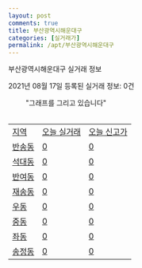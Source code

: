 ```yaml
---
layout: post
comments: true
title: 부산광역시해운대구
categories: [실거래가]
permalink: /apt/부산광역시해운대구
---
```


부산광역시해운대구 실거래 정보

2021년 08월 17일 등록된 실거래 정보: 0건

<script type="text/javascript">
  google.charts.load('current', {'packages':['corechart']});
  google.charts.setOnLoadCallback(drawChart);

  function drawChart() {
    var data = google.visualization.arrayToDataTable([['거래일', '매매', '전월세', '전매'], ['19-10', 0, 0, 117], ['19-11', 0, 0, 215], ['19-12', 0, 0, 62], ['20-01', 0, 0, 51], ['20-02', 0, 0, 42], ['20-03', 0, 0, 45], ['20-04', 0, 0, 51], ['20-05', 0, 0, 90], ['20-06', 0, 0, 135], ['20-07', 0, 0, 39], ['20-08', 531, 376, 30], ['20-09', 1113, 611, 53], ['20-10', 2350, 656, 11], ['20-11', 1585, 769, 6], ['20-12', 426, 625, 1], ['21-01', 322, 619, 3], ['21-02', 350, 577, 2], ['21-03', 507, 590, 1], ['21-04', 557, 515, 2], ['21-05', 681, 1044, 6], ['21-06', 550, 1037, 2], ['21-07', 345, 748, 1], ['21-08', 38, 92, 0]]);

    var options = {
      title: '최근 1년간 유형별 거래량 추이',
      legend: { position: 'bottom' }
    };

    var chart = new google.visualization.LineChart(document.getElementById('columnchart_material'));
    chart.draw(data, (options));
    document.getElementById('loading').style.display = 'none';
  }
</script>

<div id="loading" style="z-index:20; display: block; margin-left: 35px">"그래프를 그리고 있습니다"</div>
<div id="columnchart_material" style="width: 95%; margin-left: -35px; display: block"></div>
<div style="width: 95%; margin-left: -35px; display: block">
      <script async src="https://pagead2.googlesyndication.com/pagead/js/adsbygoogle.js?client=ca-pub-3485438051770037"
          crossorigin="anonymous"></script>
      <ins class="adsbygoogle"
          style="display:block"
          data-ad-format="fluid"
          data-ad-layout-key="-fb+5w+4e-db+86"
          data-ad-client="ca-pub-3485438051770037"
          data-ad-slot="1827090281"></ins>
      <script>
          (adsbygoogle = window.adsbygoogle || []).push({});
      </script>
</div>
<br>
<table class="sortable">
  <tr>
    <td><a href="#">지역</a></td>
    <td><a href="#">오늘 실거래</a></td>
    <td><a href="#">오늘 신고가</a></td>
  </tr>

  
  <tr class="item">
    <td><a href="부산광역시해운대구반송동">반송동</a></td>
    <td><a href="부산광역시해운대구반송동">0</a></td>
    <td><a href="부산광역시해운대구반송동">0</a></td>
  </tr>
    

  <tr class="item">
    <td><a href="부산광역시해운대구석대동">석대동</a></td>
    <td><a href="부산광역시해운대구석대동">0</a></td>
    <td><a href="부산광역시해운대구석대동">0</a></td>
  </tr>
    

  <tr class="item">
    <td><a href="부산광역시해운대구반여동">반여동</a></td>
    <td><a href="부산광역시해운대구반여동">0</a></td>
    <td><a href="부산광역시해운대구반여동">0</a></td>
  </tr>
    

  <tr class="item">
    <td><a href="부산광역시해운대구재송동">재송동</a></td>
    <td><a href="부산광역시해운대구재송동">0</a></td>
    <td><a href="부산광역시해운대구재송동">0</a></td>
  </tr>
    

  <tr class="item">
    <td><a href="부산광역시해운대구우동">우동</a></td>
    <td><a href="부산광역시해운대구우동">0</a></td>
    <td><a href="부산광역시해운대구우동">0</a></td>
  </tr>
    

  <tr class="item">
    <td><a href="부산광역시해운대구중동">중동</a></td>
    <td><a href="부산광역시해운대구중동">0</a></td>
    <td><a href="부산광역시해운대구중동">0</a></td>
  </tr>
    

  <tr class="item">
    <td><a href="부산광역시해운대구좌동">좌동</a></td>
    <td><a href="부산광역시해운대구좌동">0</a></td>
    <td><a href="부산광역시해운대구좌동">0</a></td>
  </tr>
    

  <tr class="item">
    <td><a href="부산광역시해운대구송정동">송정동</a></td>
    <td><a href="부산광역시해운대구송정동">0</a></td>
    <td><a href="부산광역시해운대구송정동">0</a></td>
  </tr>
    


</table>


    